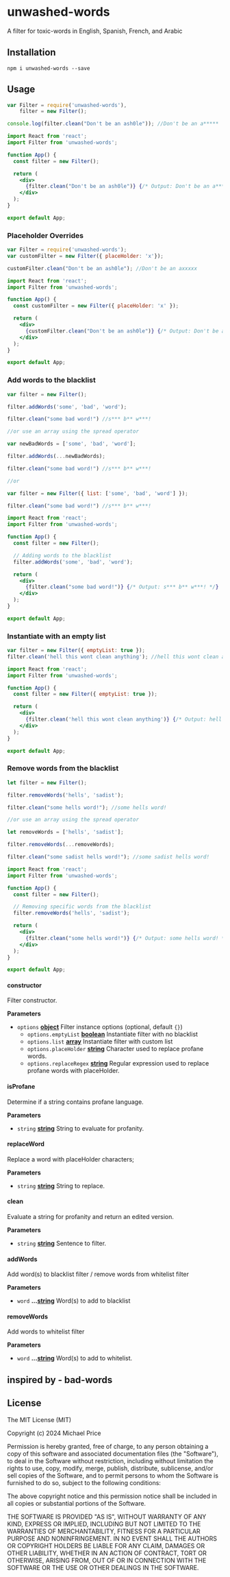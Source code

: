 # unwashed-words

A filter for toxic-words in English, Spanish, French, and Arabic 


## Installation

    npm i unwashed-words --save

## Usage

```js
var Filter = require('unwashed-words'),
    filter = new Filter();

console.log(filter.clean("Don't be an ash0le")); //Don't be an a*****
```

```jsx
import React from 'react';
import Filter from 'unwashed-words';

function App() {
  const filter = new Filter();

  return (
    <div>
      {filter.clean("Don't be an ash0le")} {/* Output: Don't be an a***** */}
    </div>
  );
}

export default App;
```

### Placeholder Overrides

```js
var Filter = require('unwashed-words');
var customFilter = new Filter({ placeHolder: 'x'});

customFilter.clean("Don't be an ash0le"); //Don't be an axxxxx
```

```jsx
import React from 'react';
import Filter from 'unwashed-words';

function App() {
  const customFilter = new Filter({ placeHolder: 'x' });

  return (
    <div>
      {customFilter.clean("Don't be an ash0le")} {/* Output: Don't be an axxxxx */}
    </div>
  );
}

export default App;
```

### Add words to the blacklist

```js
var filter = new Filter(); 

filter.addWords('some', 'bad', 'word');

filter.clean("some bad word!") //s*** b** w***!

//or use an array using the spread operator

var newBadWords = ['some', 'bad', 'word'];

filter.addWords(...newBadWords);

filter.clean("some bad word!") //s*** b** w***!

//or

var filter = new Filter({ list: ['some', 'bad', 'word'] }); 

filter.clean("some bad word!") //s*** b** w***!
```

```jsx
import React from 'react';
import Filter from 'unwashed-words';

function App() {
  const filter = new Filter();

  // Adding words to the blacklist
  filter.addWords('some', 'bad', 'word');

  return (
    <div>
      {filter.clean("some bad word!")} {/* Output: s*** b** w***! */}
    </div>
  );
}

export default App;
```

### Instantiate with an empty list

```js
var filter = new Filter({ emptyList: true }); 
filter.clean('hell this wont clean anything'); //hell this wont clean anything
```

```jsx
import React from 'react';
import Filter from 'unwashed-words';

function App() {
  const filter = new Filter({ emptyList: true });

  return (
    <div>
      {filter.clean('hell this wont clean anything')} {/* Output: hell this wont clean anything */}
    </div>
  );
}

export default App;
```

### Remove words from the blacklist

```js
let filter = new Filter(); 

filter.removeWords('hells', 'sadist');

filter.clean("some hells word!"); //some hells word!

//or use an array using the spread operator

let removeWords = ['hells', 'sadist'];

filter.removeWords(...removeWords);

filter.clean("some sadist hells word!"); //some sadist hells word!
```

```jsx
import React from 'react';
import Filter from 'unwashed-words';

function App() {
  const filter = new Filter();

  // Removing specific words from the blacklist
  filter.removeWords('hells', 'sadist');

  return (
    <div>
      {filter.clean("some hells word!")} {/* Output: some hells word! */}
    </div>
  );
}

export default App;
```


#### constructor

Filter constructor.

**Parameters**

-   `options` **[object](https://developer.mozilla.org/en-US/docs/Web/JavaScript/Reference/Global_Objects/Object)** Filter instance options (optional, default `{}`)
    -   `options.emptyList` **[boolean](https://developer.mozilla.org/en-US/docs/Web/JavaScript/Reference/Global_Objects/Boolean)** Instantiate filter with no blacklist
    -   `options.list` **[array](https://developer.mozilla.org/en-US/docs/Web/JavaScript/Reference/Global_Objects/Array)** Instantiate filter with custom list
    -   `options.placeHolder` **[string](https://developer.mozilla.org/en-US/docs/Web/JavaScript/Reference/Global_Objects/String)** Character used to replace profane words.
    -   `options.replaceRegex` **[string](https://developer.mozilla.org/en-US/docs/Web/JavaScript/Reference/Global_Objects/String)** Regular expression used to replace profane words with placeHolder.

#### isProfane

Determine if a string contains profane language.

**Parameters**

-   `string` **[string](https://developer.mozilla.org/en-US/docs/Web/JavaScript/Reference/Global_Objects/String)** String to evaluate for profanity.

#### replaceWord

Replace a word with placeHolder characters;

**Parameters**

-   `string` **[string](https://developer.mozilla.org/en-US/docs/Web/JavaScript/Reference/Global_Objects/String)** String to replace.

#### clean

Evaluate a string for profanity and return an edited version.

**Parameters**

-   `string` **[string](https://developer.mozilla.org/en-US/docs/Web/JavaScript/Reference/Global_Objects/String)** Sentence to filter.

#### addWords

Add word(s) to blacklist filter / remove words from whitelist filter

**Parameters**

-   `word` **...[string](https://developer.mozilla.org/en-US/docs/Web/JavaScript/Reference/Global_Objects/String)** Word(s) to add to blacklist

#### removeWords

Add words to whitelist filter

**Parameters**

-   `word` **...[string](https://developer.mozilla.org/en-US/docs/Web/JavaScript/Reference/Global_Objects/String)** Word(s) to add to whitelist.

## inspired by - bad-words

## License

The MIT License (MIT)

Copyright (c) 2024 Michael Price

Permission is hereby granted, free of charge, to any person obtaining a copy of
this software and associated documentation files (the "Software"), to deal in
the Software without restriction, including without limitation the rights to
use, copy, modify, merge, publish, distribute, sublicense, and/or sell copies of
the Software, and to permit persons to whom the Software is furnished to do so,
subject to the following conditions:

The above copyright notice and this permission notice shall be included in all
copies or substantial portions of the Software.

THE SOFTWARE IS PROVIDED "AS IS", WITHOUT WARRANTY OF ANY KIND, EXPRESS OR
IMPLIED, INCLUDING BUT NOT LIMITED TO THE WARRANTIES OF MERCHANTABILITY, FITNESS
FOR A PARTICULAR PURPOSE AND NONINFRINGEMENT. IN NO EVENT SHALL THE AUTHORS OR
COPYRIGHT HOLDERS BE LIABLE FOR ANY CLAIM, DAMAGES OR OTHER LIABILITY, WHETHER
IN AN ACTION OF CONTRACT, TORT OR OTHERWISE, ARISING FROM, OUT OF OR IN
CONNECTION WITH THE SOFTWARE OR THE USE OR OTHER DEALINGS IN THE SOFTWARE.
